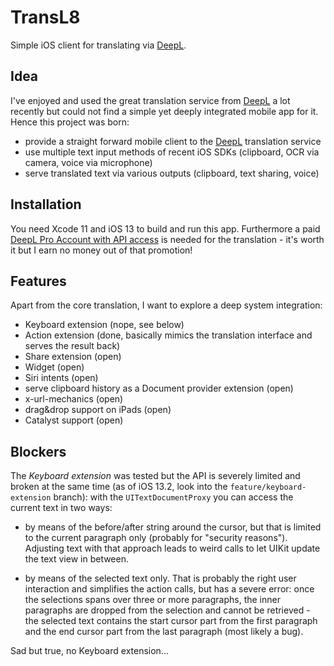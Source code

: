 # TransL8

Simple iOS client for translating via [DeepL](https://www.deepl.com).

## Idea

I've enjoyed and used the great translation service from [DeepL](https://www.deepl.com) a lot recently but could not find a simple yet deeply integrated mobile app for it. Hence this project was born:

- provide a straight forward mobile client to the [DeepL](https://www.deepl.com) translation service
- use multiple text input methods of recent iOS SDKs (clipboard, OCR via camera, voice via microphone)
- serve translated text via various outputs (clipboard, text sharing, voice)

## Installation

You need Xcode 11 and iOS 13 to build and run this app. Furthermore a paid [DeepL Pro Account with API access](https://www.deepl.com/pro-account.html) is needed for the translation - it's worth it but I earn no money out of that promotion!

## Features

Apart from the core translation, I want to explore a deep system integration:

- Keyboard extension (nope, see below)
- Action extension (done, basically mimics the translation interface and serves the result back)
- Share extension (open)
- Widget (open)
- Siri intents (open)
- serve clipboard history as a Document provider extension (open)
- x-url-mechanics (open)
- drag&drop support on iPads (open)
- Catalyst support (open)

## Blockers

The *Keyboard extension* was tested but the API is severely limited and broken at the same time (as of iOS 13.2, look into the `feature/keyboard-extension` branch): with the `UITextDocumentProxy` you can access the current text in two ways:

- by means of the before/after string around the cursor, but that is limited to the current paragraph only (probably for "security reasons"). Adjusting text with that approach leads to weird calls to let UIKit update the text view in between.

- by means of the selected text only. That is probably the right user interaction and simplifies the action calls, but has a severe error: once the selections spans over three or more paragraphs, the inner paragraphs are dropped from the selection and cannot be retrieved - the selected text contains the start cursor part from the first paragraph and the end cursor part from the last paragraph (most likely a bug).

Sad but true, no Keyboard extension...

